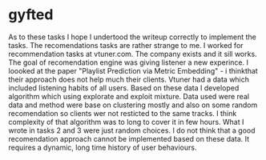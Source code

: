# gyfted

As to these tasks I hope I undertood the writeup correctly to implement the tasks. 
The recomendations tasks are rather strange to me. I worked for recommendation tasks at vtuner.com. The company exists and it sill works.
The goal of recomendation engine was giving listener a new experince. I loooked at the paper "Playlist Prediction via Metric Embedding" - i thinkthat their approach does not help much their clients. Vtuner had a data which included listening habits of all users. Based on these data I developed algorithm which using explorate and exploit mixture. Data used were real data and method were base on clustering mostly and also on some random recomendation so clients wer not resticted to the same tracks. I think complexity of that algorithm was to long to cover it in few hours. 
What I wrote in tasks 2 and 3 were just random choices. I do not think that a good recomendation approach cannot be implemented based on these data. It requires a dynamic, long time history of user behaviours.
